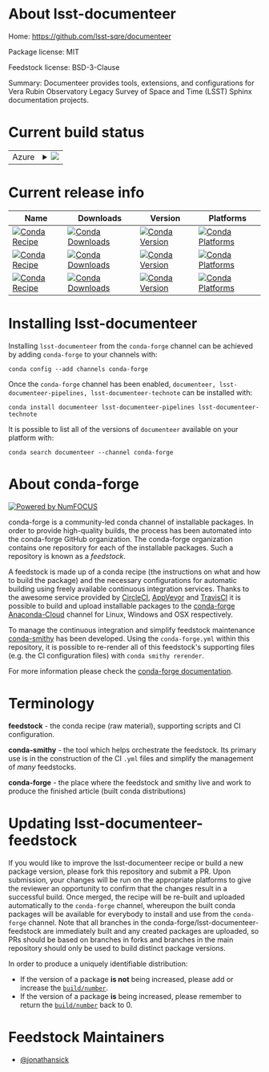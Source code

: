 About lsst-documenteer
======================

Home: https://github.com/lsst-sqre/documenteer

Package license: MIT

Feedstock license: BSD-3-Clause

Summary: Documenteer provides tools, extensions, and configurations for Vera Rubin Observatory Legacy Survey of Space and Time (LSST) Sphinx documentation projects.



Current build status
====================


<table>
    
  <tr>
    <td>Azure</td>
    <td>
      <details>
        <summary>
          <a href="https://dev.azure.com/conda-forge/feedstock-builds/_build/latest?definitionId=8918&branchName=master">
            <img src="https://dev.azure.com/conda-forge/feedstock-builds/_apis/build/status/lsst-documenteer-feedstock?branchName=master">
          </a>
        </summary>
        <table>
          <thead><tr><th>Variant</th><th>Status</th></tr></thead>
          <tbody><tr>
              <td>linux_64</td>
              <td>
                <a href="https://dev.azure.com/conda-forge/feedstock-builds/_build/latest?definitionId=8918&branchName=master">
                  <img src="https://dev.azure.com/conda-forge/feedstock-builds/_apis/build/status/lsst-documenteer-feedstock?branchName=master&jobName=linux&configuration=linux_64_" alt="variant">
                </a>
              </td>
            </tr><tr>
              <td>osx_64</td>
              <td>
                <a href="https://dev.azure.com/conda-forge/feedstock-builds/_build/latest?definitionId=8918&branchName=master">
                  <img src="https://dev.azure.com/conda-forge/feedstock-builds/_apis/build/status/lsst-documenteer-feedstock?branchName=master&jobName=osx&configuration=osx_64_" alt="variant">
                </a>
              </td>
            </tr><tr>
              <td>win_64</td>
              <td>
                <a href="https://dev.azure.com/conda-forge/feedstock-builds/_build/latest?definitionId=8918&branchName=master">
                  <img src="https://dev.azure.com/conda-forge/feedstock-builds/_apis/build/status/lsst-documenteer-feedstock?branchName=master&jobName=win&configuration=win_64_" alt="variant">
                </a>
              </td>
            </tr>
          </tbody>
        </table>
      </details>
    </td>
  </tr>
</table>

Current release info
====================

| Name | Downloads | Version | Platforms |
| --- | --- | --- | --- |
| [![Conda Recipe](https://img.shields.io/badge/recipe-documenteer-green.svg)](https://anaconda.org/conda-forge/documenteer) | [![Conda Downloads](https://img.shields.io/conda/dn/conda-forge/documenteer.svg)](https://anaconda.org/conda-forge/documenteer) | [![Conda Version](https://img.shields.io/conda/vn/conda-forge/documenteer.svg)](https://anaconda.org/conda-forge/documenteer) | [![Conda Platforms](https://img.shields.io/conda/pn/conda-forge/documenteer.svg)](https://anaconda.org/conda-forge/documenteer) |
| [![Conda Recipe](https://img.shields.io/badge/recipe-lsst--documenteer--pipelines-green.svg)](https://anaconda.org/conda-forge/lsst-documenteer-pipelines) | [![Conda Downloads](https://img.shields.io/conda/dn/conda-forge/lsst-documenteer-pipelines.svg)](https://anaconda.org/conda-forge/lsst-documenteer-pipelines) | [![Conda Version](https://img.shields.io/conda/vn/conda-forge/lsst-documenteer-pipelines.svg)](https://anaconda.org/conda-forge/lsst-documenteer-pipelines) | [![Conda Platforms](https://img.shields.io/conda/pn/conda-forge/lsst-documenteer-pipelines.svg)](https://anaconda.org/conda-forge/lsst-documenteer-pipelines) |
| [![Conda Recipe](https://img.shields.io/badge/recipe-lsst--documenteer--technote-green.svg)](https://anaconda.org/conda-forge/lsst-documenteer-technote) | [![Conda Downloads](https://img.shields.io/conda/dn/conda-forge/lsst-documenteer-technote.svg)](https://anaconda.org/conda-forge/lsst-documenteer-technote) | [![Conda Version](https://img.shields.io/conda/vn/conda-forge/lsst-documenteer-technote.svg)](https://anaconda.org/conda-forge/lsst-documenteer-technote) | [![Conda Platforms](https://img.shields.io/conda/pn/conda-forge/lsst-documenteer-technote.svg)](https://anaconda.org/conda-forge/lsst-documenteer-technote) |

Installing lsst-documenteer
===========================

Installing `lsst-documenteer` from the `conda-forge` channel can be achieved by adding `conda-forge` to your channels with:

```
conda config --add channels conda-forge
```

Once the `conda-forge` channel has been enabled, `documenteer, lsst-documenteer-pipelines, lsst-documenteer-technote` can be installed with:

```
conda install documenteer lsst-documenteer-pipelines lsst-documenteer-technote
```

It is possible to list all of the versions of `documenteer` available on your platform with:

```
conda search documenteer --channel conda-forge
```


About conda-forge
=================

[![Powered by NumFOCUS](https://img.shields.io/badge/powered%20by-NumFOCUS-orange.svg?style=flat&colorA=E1523D&colorB=007D8A)](http://numfocus.org)

conda-forge is a community-led conda channel of installable packages.
In order to provide high-quality builds, the process has been automated into the
conda-forge GitHub organization. The conda-forge organization contains one repository
for each of the installable packages. Such a repository is known as a *feedstock*.

A feedstock is made up of a conda recipe (the instructions on what and how to build
the package) and the necessary configurations for automatic building using freely
available continuous integration services. Thanks to the awesome service provided by
[CircleCI](https://circleci.com/), [AppVeyor](https://www.appveyor.com/)
and [TravisCI](https://travis-ci.com/) it is possible to build and upload installable
packages to the [conda-forge](https://anaconda.org/conda-forge)
[Anaconda-Cloud](https://anaconda.org/) channel for Linux, Windows and OSX respectively.

To manage the continuous integration and simplify feedstock maintenance
[conda-smithy](https://github.com/conda-forge/conda-smithy) has been developed.
Using the ``conda-forge.yml`` within this repository, it is possible to re-render all of
this feedstock's supporting files (e.g. the CI configuration files) with ``conda smithy rerender``.

For more information please check the [conda-forge documentation](https://conda-forge.org/docs/).

Terminology
===========

**feedstock** - the conda recipe (raw material), supporting scripts and CI configuration.

**conda-smithy** - the tool which helps orchestrate the feedstock.
                   Its primary use is in the construction of the CI ``.yml`` files
                   and simplify the management of *many* feedstocks.

**conda-forge** - the place where the feedstock and smithy live and work to
                  produce the finished article (built conda distributions)


Updating lsst-documenteer-feedstock
===================================

If you would like to improve the lsst-documenteer recipe or build a new
package version, please fork this repository and submit a PR. Upon submission,
your changes will be run on the appropriate platforms to give the reviewer an
opportunity to confirm that the changes result in a successful build. Once
merged, the recipe will be re-built and uploaded automatically to the
`conda-forge` channel, whereupon the built conda packages will be available for
everybody to install and use from the `conda-forge` channel.
Note that all branches in the conda-forge/lsst-documenteer-feedstock are
immediately built and any created packages are uploaded, so PRs should be based
on branches in forks and branches in the main repository should only be used to
build distinct package versions.

In order to produce a uniquely identifiable distribution:
 * If the version of a package **is not** being increased, please add or increase
   the [``build/number``](https://conda.io/docs/user-guide/tasks/build-packages/define-metadata.html#build-number-and-string).
 * If the version of a package **is** being increased, please remember to return
   the [``build/number``](https://conda.io/docs/user-guide/tasks/build-packages/define-metadata.html#build-number-and-string)
   back to 0.

Feedstock Maintainers
=====================

* [@jonathansick](https://github.com/jonathansick/)

